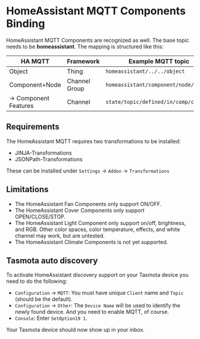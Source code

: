 # HomeAssistant MQTT Components Binding

HomeAssistant MQTT Components are recognized as well. The base topic needs to be **homeassistant**.
The mapping is structured like this:

| HA MQTT                   | Framework     | Example MQTT topic                    |
| ------------------------- | ------------- | ------------------------------------- |
| Object                    | Thing         | `homeassistant/../../object`          |
| Component+Node            | Channel Group | `homeassistant/component/node/object` |
| &rarr; Component Features | Channel       | `state/topic/defined/in/comp/config`  |

## Requirements

The HomeAssistant MQTT requires two transformations to be installed:

* JINJA-Transformations
* JSONPath-Transformations

These can be installed under `Settings` &rarr; `Addon` &rarr; `Transformations`

## Limitations

* The HomeAssistant Fan Components only support ON/OFF.
* The HomeAssistant Cover Components only support OPEN/CLOSE/STOP.
* The HomeAssistant Light Component only support on/off, brightness, and RGB.
  Other color spaces, color temperature, effects, and white channel may work, but are untested.
* The HomeAssistant Climate Components is not yet supported.

## Tasmota auto discovery

To activate HomeAssistant discovery support on your Tasmota device you need to do the following:

* `Configuration` &rarr; `MQTT`: You must have unique `Client` name and `Topic` (should be the default).
* `Configuration` &rarr; `Other`: The `Device Name` will be used to identify the newly found device.
  And you need to enable MQTT, of course.
* `Console`: Enter `SetOption19 1`.

Your Tasmota device should now show up in your inbox.
